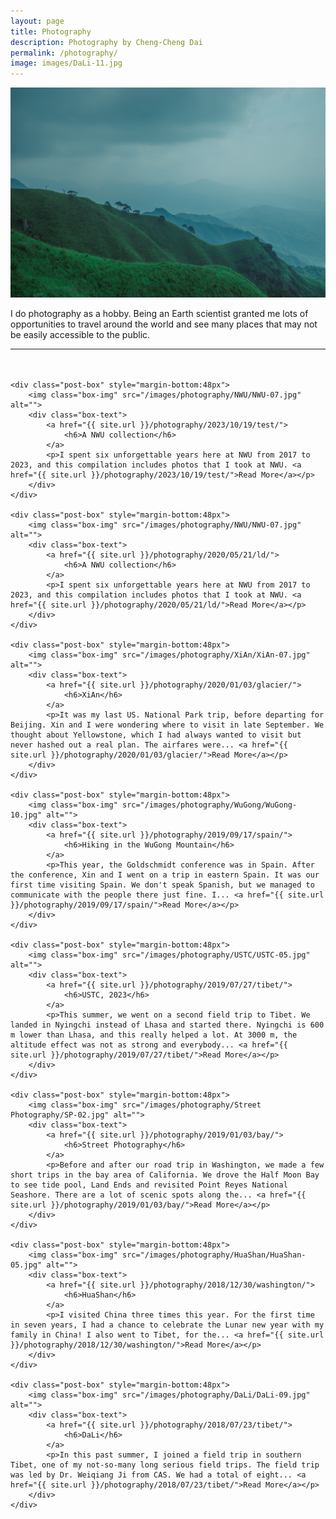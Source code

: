 ```yaml
---
layout: page
title: Photography
description: Photography by Cheng-Cheng Dai
permalink: /photography/
image: images/DaLi-11.jpg
---
```


<!-- panorama photos -->
<img src="/images/fengmian.jpg" alt="WuGong Mountain, PingXiang, JiangXi"/>

<div class="page-content wc-container">
	<p>I do photography as a hobby. Being an Earth scientist granted me lots of opportunities to travel around the world and see many places that may not be easily accessible to the public.</p>
	<hr style="margin-bottom:48px">

	<div class="post-box" style="margin-bottom:48px">
		<img class="box-img" src="/images/photography/NWU/NWU-07.jpg" alt="">
		<div class="box-text">
			<a href="{{ site.url }}/photography/2023/10/19/test/">
				<h6>A NWU collection</h6>
			</a>
			<p>I spent six unforgettable years here at NWU from 2017 to 2023, and this compilation includes photos that I took at NWU. <a href="{{ site.url }}/photography/2023/10/19/test/">Read More</a></p>
		</div>
	</div>
	
	<div class="post-box" style="margin-bottom:48px">
		<img class="box-img" src="/images/photography/NWU/NWU-07.jpg" alt="">
		<div class="box-text">
			<a href="{{ site.url }}/photography/2020/05/21/ld/">
				<h6>A NWU collection</h6>
			</a>
			<p>I spent six unforgettable years here at NWU from 2017 to 2023, and this compilation includes photos that I took at NWU. <a href="{{ site.url }}/photography/2020/05/21/ld/">Read More</a></p>
		</div>
	</div>
	
	<div class="post-box" style="margin-bottom:48px">
		<img class="box-img" src="/images/photography/XiAn/XiAn-07.jpg" alt="">
		<div class="box-text">
			<a href="{{ site.url }}/photography/2020/01/03/glacier/">
				<h6>XiAn</h6>
			</a>
			<p>It was my last US. National Park trip, before departing for Beijing. Xin and I were wondering where to visit in late September. We thought about Yellowstone, which I had always wanted to visit but never hashed out a real plan. The airfares were... <a href="{{ site.url }}/photography/2020/01/03/glacier/">Read More</a></p>
		</div>
	</div>
	
	<div class="post-box" style="margin-bottom:48px">
		<img class="box-img" src="/images/photography/WuGong/WuGong-10.jpg" alt="">
		<div class="box-text">
			<a href="{{ site.url }}/photography/2019/09/17/spain/">
				<h6>Hiking in the WuGong Mountain</h6>
			</a>
			<p>This year, the Goldschmidt conference was in Spain. After the conference, Xin and I went on a trip in eastern Spain. It was our first time visiting Spain. We don't speak Spanish, but we managed to communicate with the people there just fine. I... <a href="{{ site.url }}/photography/2019/09/17/spain/">Read More</a></p>
		</div>
	</div>
	
	<div class="post-box" style="margin-bottom:48px">
		<img class="box-img" src="/images/photography/USTC/USTC-05.jpg" alt="">
		<div class="box-text">
			<a href="{{ site.url }}/photography/2019/07/27/tibet/">
				<h6>USTC, 2023</h6>
			</a>
			<p>This summer, we went on a second field trip to Tibet. We landed in Nyingchi instead of Lhasa and started there. Nyingchi is 600 m lower than Lhasa, and this really helped a lot. At 3000 m, the altitude effect was not as strong and everybody... <a href="{{ site.url }}/photography/2019/07/27/tibet/">Read More</a></p>
		</div>
	</div>
	
	<div class="post-box" style="margin-bottom:48px">
		<img class="box-img" src="/images/photography/Street Photography/SP-02.jpg" alt="">
		<div class="box-text">
			<a href="{{ site.url }}/photography/2019/01/03/bay/">
				<h6>Street Photography</h6>
			</a>
			<p>Before and after our road trip in Washington, we made a few short trips in the bay area of California. We drove the Half Moon Bay to see tide pool, Land Ends and revisited Point Reyes National Seashore. There are a lot of scenic spots along the... <a href="{{ site.url }}/photography/2019/01/03/bay/">Read More</a></p>
		</div>
	</div>
	
	<div class="post-box" style="margin-bottom:48px">
		<img class="box-img" src="/images/photography/HuaShan/HuaShan-05.jpg" alt="">
		<div class="box-text">
			<a href="{{ site.url }}/photography/2018/12/30/washington/">
				<h6>HuaShan</h6>
			</a>
			<p>I visited China three times this year. For the first time in seven years, I had a chance to celebrate the Lunar new year with my family in China! I also went to Tibet, for the... <a href="{{ site.url }}/photography/2018/12/30/washington/">Read More</a></p>
		</div>
	</div>
	
	<div class="post-box" style="margin-bottom:48px">
		<img class="box-img" src="/images/photography/DaLi/DaLi-09.jpg" alt="">
		<div class="box-text">
			<a href="{{ site.url }}/photography/2018/07/23/tibet/">
				<h6>DaLi</h6>
			</a>
			<p>In this past summer, I joined a field trip in southern Tibet, one of my not-so-many long serious field trips. The field trip was led by Dr. Weiqiang Ji from CAS. We had a total of eight... <a href="{{ site.url }}/photography/2018/07/23/tibet/">Read More</a></p>
		</div>
	</div>

</div>
